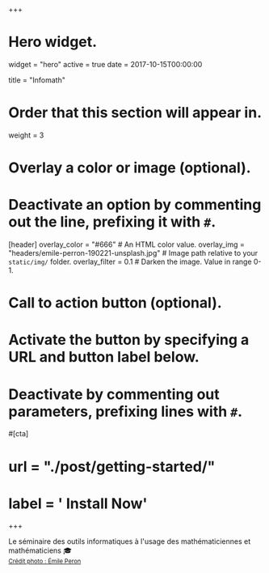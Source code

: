 +++
# Hero widget.
widget = "hero"
active = true
date = 2017-10-15T00:00:00

title = "Infomath"

# Order that this section will appear in.
weight = 3

# Overlay a color or image (optional).
#   Deactivate an option by commenting out the line, prefixing it with `#`.
[header]
  overlay_color = "#666"  # An HTML color value.
  overlay_img = "headers/emile-perron-190221-unsplash.jpg"  # Image path relative to your `static/img/` folder.
  overlay_filter = 0.1  # Darken the image. Value in range 0-1.

# Call to action button (optional).
#   Activate the button by specifying a URL and button label below.
#   Deactivate by commenting out parameters, prefixing lines with `#`.
#[cta]
#  url = "./post/getting-started/"
#  label = '<i class="fas fa-download"></i> Install Now'
+++

Le séminaire des outils informatiques à l'usage des mathématiciennes et mathématiciens  :mortar_board:
<br>
<small><a id="academic-release" href="https://unsplash.com/photos/xrVDYZRGdw4">Crédit photo : Émile Peron</a></small>
<br><br>
